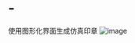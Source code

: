 # -
使用图形化界面生成仿真印章
![image](https://github.com/user-attachments/assets/63d458ba-e26d-4fb7-a8cc-8b761fad91a9)
